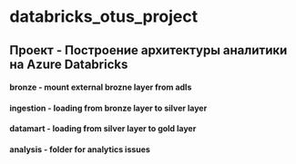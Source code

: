 # databricks_otus_project
## Проект - Построение архитектуры аналитики на Azure Databricks
#### bronze - mount external brozne layer from adls
#### ingestion - loading from bronze layer to silver layer
#### datamart - loading from silver layer to gold layer
#### analysis - folder for analytics issues
